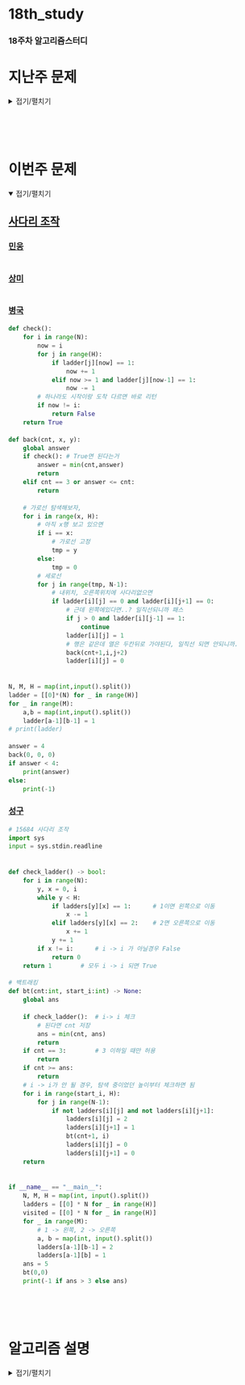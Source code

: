 # 18th_study

### 18주차 알고리즘스터디

# 지난주 문제

<details>
<summary>접기/펼치기</summary>
<div markdown="1">

## [문자의 빈도](https://www.codetree.ai/problems/frequency-of-characters/description)

### [민웅](<./문자의 빈도/민웅.py>)

```py
import sys
input = sys.stdin.readline

N = int(input().strip())

for _ in range(N):
    msg = input().strip()
    msg_dict = {}

    max_cnt = 0
    ans = ''
    ans_check = False
    for i in range(len(msg)):
        tmp = msg[i]
        if tmp in msg_dict.keys():
            msg_dict[tmp] += 1
        else:
            msg_dict[tmp] = 1

    for key, item in msg_dict.items():
        if item > max_cnt:
            ans = key
            max_cnt = item
            ans_check = False
        elif item == max_cnt:
            ans_check = True
    
    if ans_check:
        print('?')
    else:
        print(ans)
```

### [상미](<./문자의 빈도/상미.py>)

```py

```

### [병국](<./문자의 빈도/병국.py>)

```py
n = int(input())
for _ in range(n):
    dict = {}
    arr = list(input())
    for i in arr:
        if i in dict:
            dict[i] += 1
        else:
            dict[i] = 1
    maxx = 0
    answer = ''
    flag = True
    for i in (dict):
        # print(dict[i])
        if dict[i] > maxx:
            maxx = dict[i]
            answer = i
            flag = True
        elif dict[i] == maxx:
            flag = False
    if flag == True:
        print(answer)
    else:
        print("?")
```

### [성구](./문자의%빈도/성구.py)

```py
import sys
from collections import defaultdict
input = sys.stdin.readline


def solution(n:int, strs:list) -> None:
    for s in strs:
        cnts = defaultdict(int)
        for i in s:
            cnts[i] += 1
        cnt = sorted(cnts.keys(), key=lambda x: cnts[x], reverse=1)
        tmp = cnts[cnt[0]]
        aa = 0
        for c in cnt:
            if cnts[c] != tmp:
                break
            aa += 1
        if aa > 1:
            print("?")
        else:
            print(cnt[0])
        
    return



if __name__ == "__main__":
    n = int(input())
    strs = [input().strip() for _ in range(n)]
    solution(n, strs)
```

<br/><br/>

## [코드트리 마트](https://www.codetree.ai/problems/codetree-market/description)

### [민웅](./코드트리%마트/민웅.py)

```py
import sys
import heapq
# from collections import deque
input = sys.stdin.readline

N, K = map(int, input().split())
customers = []

for i in range(1, N+1):
    t, s = map(int, input().split())
    heapq.heappush(customers, [t, s, i])


first = heapq.heappop(customers)
time = first[0]
q = []
heapq.heappush(q, [-1*first[1], first])
ans = []

while customers or q:
    while True:
        if customers:
            tmp = heapq.heappop(customers)
            # print("tmp는", tmp)
            if tmp[0] <= time:
                # print("들어간 tmp", tmp)
                heapq.heappush(q, [-1*tmp[1], tmp])
            else:
                heapq.heappush(customers, tmp)
                # print(q)
                break
        else:
            break
    # q.sort(key=lambda x: (-1*x[1]))
    cus = heapq.heappop(q)
    ans.append(cus[1][2])
    time += K
    # print(time)
print(*ans)
```

### [상미](./코드트리%마트/상미.py)

```py


```

### [병국](./코드트리%마트/병국.py)

```py

```

### [성구](./코드트리%마트/성구.py)

```py
import sys, heapq
input = sys.stdin.readline


def solution(N:int, K:int, wait:list) -> list:
    sequence = [0] * N
    que = []
    now, last = 0, 0
    heapq.heappush(que, (-wait[0][2], wait[0][1], wait[0][0]))
    time = wait[0][1]
    while que:
        weight, t, idx = heapq.heappop(que)
        sequence[now] = idx
        now += 1
        time += K
        for w in range(last+1, N):
            if wait[w][1] <= time:
                heapq.heappush(que, (-wait[w][2], wait[w][1], wait[w][0]))
                last = w
            else:
                break
    return sequence


if __name__ == "__main__":
    N, K = map(int, input().split())
    wait = []
    for idx in range(N):
        t, s = map(int, input().split())
        wait.append((idx+1, t, s))
    wait.sort(key=lambda x:(x[1],-x[2]))
    ans = solution(N, K, wait)
    print(" ".join(list(map(str, ans))))
```

<br>

## [기차 놀이](https://www.codetree.ai/problems/train-game/description)

### [민웅](<./기차 놀이/민웅.py>)

```py
import sys
from collections import deque
# input = sys.stdin.readline
# 1번 -> 앞블럭을 뒤로, 2번 -> 뒷블럭을 앞으로, 3번 -> 두 개 선로 이어붙이기

N, M, Q = map(int, input().split())
tracks = [deque() for _ in range(M)]

idx = 1
for i in range(M):
    for j in range(N//M):
        tracks[i].append(idx)
        idx += 1
# print(tracks)
for _ in range(Q):
    p, *num = map(int, input().split())
    if p == 1:
        if tracks[num[0]]:
            tracks[num[0]].append(tracks[num[0]].popleft())
    elif p == 2:
        if tracks[num[0]]:
            tracks[num[0]].appendleft(tracks[num[0]].pop())
    else:
        a, b = num[0], num[1]
        while tracks[a]:
            tracks[b].appendleft(tracks[a].pop())
    
for t in tracks:
    if t:
        print(*t)
    else:
        print(-1)
```

### [상미](<./기차 놀이/상미.py>)

```py

```

### [병국](<./기차 놀이/병국.py>)

```py
from collections import deque
n,m,q = map(int,input().split())
# 1 2 3
# 4 5 6

# 첫번째놀이 > 1 2 3 >>> 2 3 1
# 두번째놀이 > 1 2 3 >>> 3 1 2 
#  2 3 1 > 3 1 2
#  456 > 645
# 세번째놀이 
train = [deque() for _ in range(m)]
idx = 1
for i in range(len(train)):
    for j in range(n//m):
        train[i].append(idx)
        idx+=1
# print(train)



for _ in range(q):
    arr = list(map(int,input().split()))
    # arr = [3,0,1]
    if arr[0] == 1:
        if train[arr[1]]:
            train[arr[1]].append(train[arr[1]].popleft())
    elif arr[0] == 2:
        if train[arr[1]]:
            train[arr[1]].appendleft(train[arr[1]].pop())
    elif arr[0] == 3:
        train[arr[2]] = train[arr[1]]+train[arr[2]]
        train[arr[1]] = deque()
# print(train)
        # aa = train.pop()
        # print(aa,'sad')
        # print(train,'asdqqq')\
# print(train)
for i in range(len(train)):
    if len(train[i]) == 0:
        print(-1)
    else:
        for j in train[i]:
            print(j, end= ' ')
        print()
```

### [성구](./기차%놀이/성구.py)

```py
import sys
from collections import deque
input = sys.stdin.readline

def solution():
    lines = []
    start = 1
    for _ in range(M):
        lines.append(deque([i for i in range(start, start+N//M)]))
        start += N//M
    for q in range(Q):
        order, *line = map(int, input().split())
        if order == 1:
            target = line[0]
            if lines[target]:
                s = lines[target].popleft()
                lines[target].append(s)
        elif order == 2:
            target = line[0]
            if lines[target]:
                e = lines[target].pop()
                lines[target].appendleft(e)
        else:
            a= line[0]
            b= line[1]
            lines[b] = lines[a] + lines[b]
            lines[a].clear()

    for i in range(M):
        if lines[i]:
            print(*lines[i])
        else:
            print(-1)
    return


if __name__ == "__main__":
    N, M, Q = map(int, input().split())
    solution()
```

<br/><br/>

</div>




</details>

</br></br></br>

# 이번주 문제

<details open>
<summary>접기/펼치기</summary>
<div markdown="1">

## [사다리 조작](https://www.acmicpc.net/problem/15684)

### [민웅](<./사다리 조작/민웅.py>)

```py
```

### [상미](<./사다리 조작/상미.py>)

```py

```

### [병국](<./사다리 조작/병국.py>)

```py
def check():
    for i in range(N):
        now = i
        for j in range(H):
            if ladder[j][now] == 1:
                now += 1
            elif now >= 1 and ladder[j][now-1] == 1:
                now -= 1
        # 하나라도 시작이랑 도착 다르면 바로 리턴
        if now != i:
            return False
    return True

def back(cnt, x, y):
    global answer
    if check(): # True면 된다는거
        answer = min(cnt,answer)
        return
    elif cnt == 3 or answer <= cnt:
        return

    # 가로선 탐색해보자,
    for i in range(x, H):
        # 아직 x행 보고 있으면
        if i == x:
            # 가로선 고정
            tmp = y
        else:
            tmp = 0
        # 세로선
        for j in range(tmp, N-1):
            # 내위치, 오른쪽위치에 사다리없으면
            if ladder[i][j] == 0 and ladder[i][j+1] == 0:
                # 근데 왼쪽에있다면..? 일직선되니까 패스
                if j > 0 and ladder[i][j-1] == 1:
                    continue
                ladder[i][j] = 1
                # 행은 같은데 열은 두칸뒤로 가야된다, 일직선 되면 안되니까.
                back(cnt+1,i,j+2)
                ladder[i][j] = 0


N, M, H = map(int,input().split())
ladder = [[0]*(N) for _ in range(H)]
for _ in range(M):
    a,b = map(int,input().split())
    ladder[a-1][b-1] = 1
# print(ladder)

answer = 4
back(0, 0, 0)
if answer < 4:
    print(answer)
else:
    print(-1)
```

### [성구](<./사다리 조작/성구.py>)

```py
# 15684 사다리 조작
import sys
input = sys.stdin.readline


def check_ladder() -> bool:
    for i in range(N):
        y, x = 0, i
        while y < H:
            if ladders[y][x] == 1:      # 1이면 왼쪽으로 이동
                x -= 1
            elif ladders[y][x] == 2:    # 2면 오른쪽으로 이동
                x += 1
            y += 1
        if x != i:      # i -> i 가 아닐경우 False
            return 0       
    return 1        # 모두 i -> i 되면 True

# 백트래킹
def bt(cnt:int, start_i:int) -> None:
    global ans
    
    if check_ladder():  # i-> i 체크
        # 된다면 cnt 저장
        ans = min(cnt, ans)
        return
    if cnt == 3:        # 3 이하일 때만 허용
        return 
    if cnt >= ans:
        return
    # i -> i가 안 될 경우, 탐색 중이었던 높이부터 체크하면 됨
    for i in range(start_i, H):
        for j in range(N-1):
            if not ladders[i][j] and not ladders[i][j+1]:
                ladders[i][j] = 2
                ladders[i][j+1] = 1
                bt(cnt+1, i)
                ladders[i][j] = 0
                ladders[i][j+1] = 0
    return


if __name__ == "__main__":
    N, M, H = map(int, input().split())
    ladders = [[0] * N for _ in range(H)]
    visited = [[0] * N for _ in range(H)]
    for _ in range(M):
        # 1 -> 왼쪽, 2 -> 오른쪽
        a, b = map(int, input().split())
        ladders[a-1][b-1] = 2
        ladders[a-1][b] = 1
    ans = 5
    bt(0,0)
    print(-1 if ans > 3 else ans)
        
```

</div>
</details>
<br><br>

# 알고리즘 설명

<details>
<summary>접기/펼치기</summary>

## 용어 정리

### 백트래킹

- **정의**: 모든 가능한 경우의 수 중에서 해를 찾는 방식
 But

- **DFS와의 차이점**: 해가 될 수 없는 경우를 조기에 배제함으로써, 불필요한 경우의 수를 줄이고 효율성을 높이는 알고리즘

- **특징**:
  - 가능한 모든 해를 시도하지만, 해가 유망하지 않다고 판단되면 다른 경로를 탐색

### ex) Air 라는 단어를 찾는 과정

![BackTracking](./images/backtracking.jpg)


## 대표 유형 N-Queen

![N-Queen](./images/nqueen.png)


### 예시문제

- 다음 두 가지 규칙을 지키면서 이진수를 만들고자 한다. 가능한 서로 다른 이진수의 개수를 구하는 프로그램을 작성하시오.

- 규칙1 : 길이는 N이다.

- 규칙2 : 1이 연속으로 존재하면 안된다.

- 예를 들어 길이가 3이라면, 길이가 3인 이진수는 다음과 같이 000, 001, 010, 011, 100, 101, 110, 111 8가지이다. 

- 이 중 1이 연속으로 사용된 3개를 제외한 000, 001, 010, 100, 101 의 5가지가 답이다.

## 
input - 3

output - ['000', '001', '010', '100', '101']

</details>
